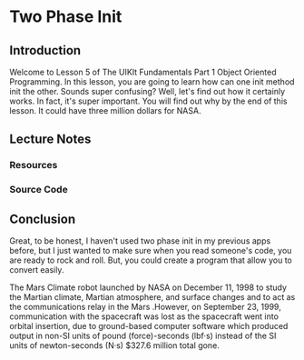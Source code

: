 # Two Phase Init

## Introduction
Welcome to Lesson 5 of The UIKIt Fundamentals Part 1 Object Oriented Programming. In this lesson, you are going to learn how can one init method init the other. Sounds super confusing? Well, let's find out how it certainly works. In fact, it's super important. You will find out why by the end of this lesson. It could have three million dollars for NASA.

## Lecture Notes


### Resources
### Source Code

## Conclusion
Great, to be honest, I haven't used two phase init in my previous apps before, but I just wanted to make sure when you read someone's code, you are ready to rock and roll. But, you could create a program that allow you to convert easily.

The Mars Climate robot launched by NASA on December 11, 1998 to study the Martian climate, Martian atmosphere, and surface changes and to act as the communications relay in the Mars .However, on September 23, 1999, communication with the spacecraft was lost as the spacecraft went into orbital insertion, due to ground-based computer software which produced output in non-SI units of pound (force)-seconds (lbf·s) instead of the SI units of newton-seconds (N·s) $327.6 million total gone.
